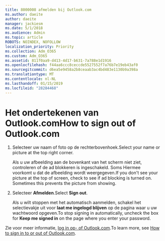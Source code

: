 ```yaml
---
title: 8000008 afmelden bij Outlook.com
ms.author: daeite
author: daeite
manager: jackiesm
ms.date: 5/1/2018
ms.audience: Admin
ms.topic: article
ROBOTS: NOINDEX, NOFOLLOW
localization_priority: Priority
ms.collection: Adm_O365
ms.custom: Adm_O365
ms.assetid: 811f0aa9-d413-4d17-b631-7a788e1d1916
ms.openlocfilehash: f44aa6ccc8ceccde5527552f7a76b7e19eb43af0
ms.sourcegitcommit: d6ea5e9458a2b8ceaab3ac4bd483e1130b9a398a
ms.translationtype: MT
ms.contentlocale: nl-NL
ms.lasthandoff: 01/15/2019
ms.locfileid: "28284468"
---
```

# <a name="how-to-sign-out-of-outlookcom"></a><span data-ttu-id="13cc2-102">Het ondertekenen van Outlook.com</span><span class="sxs-lookup"><span data-stu-id="13cc2-102">How to sign out of Outlook.com</span></span>

1. <span data-ttu-id="13cc2-103">Selecteer uw naam of foto op de rechterbovenhoek.</span><span class="sxs-lookup"><span data-stu-id="13cc2-103">Select your name or picture at the top right corner.</span></span>
    
    <span data-ttu-id="13cc2-p101">Als u uw afbeelding aan de bovenkant van het scherm niet ziet, controleren of de ad blokkeren is ingeschakeld. Soms Hiermee voorkomt u dat de afbeelding wordt weergegeven.</span><span class="sxs-lookup"><span data-stu-id="13cc2-p101">If you don't see your picture at the top of screen, check to see if ad blocking is turned on. Sometimes this prevents the picture from showing.</span></span>
    
2. <span data-ttu-id="13cc2-106">Selecteer **Afmelden**.</span><span class="sxs-lookup"><span data-stu-id="13cc2-106">Select **Sign out**.</span></span> 
    
    <span data-ttu-id="13cc2-107">Als u wilt stoppen met het automatisch aanmelden, schakel het selectievakje uit voor **laat me ingelogd blijven** op de pagina waar u uw wachtwoord opgeven.</span><span class="sxs-lookup"><span data-stu-id="13cc2-107">To stop signing in automatically, uncheck the box for **Keep me signed in** on the page where you enter your password.</span></span> 
    
<span data-ttu-id="13cc2-108">Zie voor meer informatie, [log in op- of Outlook.com](https://go.microsoft.com/fwlink/p/?linkid=873113).</span><span class="sxs-lookup"><span data-stu-id="13cc2-108">To learn more, see [How to sign in to or out of Outlook.com](https://go.microsoft.com/fwlink/p/?linkid=873113).</span></span>
  

